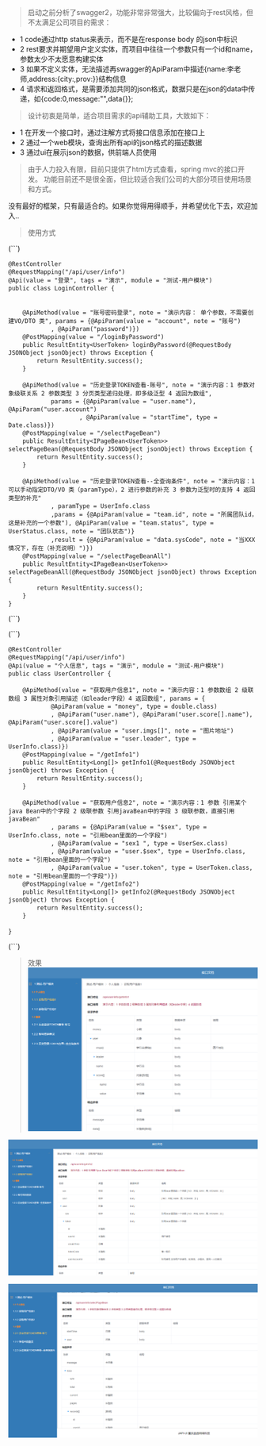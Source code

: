 
>启动之前分析了swagger2，功能非常非常强大，比较偏向于rest风格，但不太满足公司项目的需求：
- 1 code通过http status来表示，而不是在response body 的json中标识
- 2 rest要求并期望用户定义实体，而项目中往往一个参数只有一个id和name，参数太少不太愿意构建实体
- 3 如果不定义实体，无法描述再swagger的ApiParam中描述{name:李老师,address:{city:,prov:}}结构信息
- 4 请求和返回格式，是需要添加共同的json格式，数据只是在json的data中传递，如{code:0,message:"",data{}};


>设计初衷是简单，适合项目需求的api辅助工具，大致如下：
- 1 在开发一个接口时，通过注解方式将接口信息添加在接口上
- 2 通过一个web模块，查询出所有api的json格式的描述数据
- 3 通过ui在展示json的数据，供前端人员使用

> 由于人力投入有限，目前只提供了html方式查看，spring mvc的接口开发。
功能目前还不是很全面，但比较适合我们公司的大部分项目使用场景和方式。


没有最好的框架，只有最适合的。如果你觉得用得顺手，并希望优化下去，欢迎加入..

>使用方式 

 (```)
     
    @RestController
    @RequestMapping("/api/user/info")
    @Api(value = "登录", tags = "演示", module = "测试-用户模块")
    public class LoginController {
    
    
        @ApiMethod(value = "账号密码登录", note = "演示内容： 单个参数，不需要创建VO/DTO 类", params = {@ApiParam(value = "account", note = "账号")
                , @ApiParam("password")})
        @PostMapping(value = "/loginByPassword")
        public ResultEntity<UserToken> loginByPassword(@RequestBody JSONObject jsonObject) throws Exception {
            return ResultEntity.success();
        }
    
        @ApiMethod(value = "历史登录TOKEN查看-账号", note = "演示内容：1 参数对象级联关系 2 参数类型 3 分页类型递归处理，即多级泛型 4 返回为数组",
                params = {@ApiParam(value = "user.name"), @ApiParam("user.account")
                        , @ApiParam(value = "startTime", type = Date.class)})
        @PostMapping(value = "/selectPageBean")
        public ResultEntity<IPageBean<UserToken>> selectPageBean(@RequestBody JSONObject jsonObject) throws Exception {
            return ResultEntity.success();
        }
        
        @ApiMethod(value = "历史登录TOKEN查看--全查询条件", note = "演示内容：1 可以手动指定DTO/VO 类（paramType），2 进行参数的补充 3 参数为泛型时的支持 4 返回类型的补充"
                , paramType = UserInfo.class
                ,params = {@ApiParam(value = "team.id", note = "所属团队id，这是补充的一个参数"), @ApiParam(value = "team.status", type = UserStatus.class, note = "团队状态")}
                ,result = {@ApiParam(value = "data.sysCode", note = "当XXX情况下，存在（补充说明）")})
        @PostMapping(value = "/selectPageBeanAll")
        public ResultEntity<IPageBean<UserToken>> selectPageBeanAll(@RequestBody JSONObject jsonObject) throws Exception {
            return ResultEntity.success();
        } 
    }
 (```) 
 
 (```) 
        
    @RestController
    @RequestMapping("/api/user/info")
    @Api(value = "个人信息", tags = "演示", module = "测试-用户模块")
    public class UserController {
    
        @ApiMethod(value = "获取用户信息1", note = "演示内容：1 参数数组 2 级联数组 3 属性对象引用描述（如leader字段）4 返回数组", params = {
                @ApiParam(value = "money", type = double.class)
                , @ApiParam("user.name"), @ApiParam("user.score[].name"), @ApiParam("user.score[].value")
                , @ApiParam(value = "user.imgs[]", note = "图片地址")
                , @ApiParam(value = "user.leader", type = UserInfo.class)})
        @PostMapping(value = "/getInfo1")
        public ResultEntity<Long[]> getInfo1(@RequestBody JSONObject jsonObject) throws Exception {
            return ResultEntity.success();
        }
    
        @ApiMethod(value = "获取用户信息2", note = "演示内容：1 参数 引用某个java Bean中的个字段 2 级联参数 引用javaBean中的字段 3 级联参数，直接引用javaBean"
                , params = {@ApiParam(value = "$sex", type = UserInfo.class, note = "引用bean里面的一个字段")
                , @ApiParam(value = "sex1 ", type = UserSex.class)
                , @ApiParam(value = "user.$sex", type = UserInfo.class, note = "引用bean里面的一个字段")
                , @ApiParam(value = "user.token", type = UserToken.class, note = "引用bean里面的一个字段")})
        @PostMapping(value = "/getInfo2")
        public ResultEntity<Long[]> getInfo2(@RequestBody JSONObject jsonObject) throws Exception {
            return ResultEntity.success();
        }
    
    }
 (```) 
 
 
>效果
![blockchain](./src/main/resources/images/3.png "")

![blockchain](./src/main/resources/images/4.png "")

![blockchain](./src/main/resources/images/5.png "")
